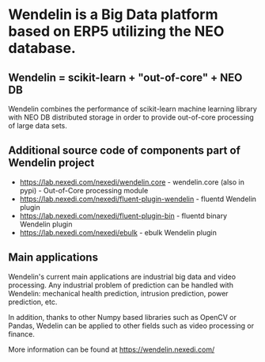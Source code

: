 Wendelin is a Big Data platform based on ERP5 utilizing the NEO database.
=======

Wendelin = scikit-learn + "out-of-core" + NEO DB
-----------

Wendelin combines the performance of scikit-learn machine learning library with 
NEO DB distributed storage in order to provide out-of-core processing of large 
data sets.

Additional source code of components part of Wendelin project
-----------
 - https://lab.nexedi.com/nexedi/wendelin.core - wendelin.core (also in pypi) - Out-of-Core processing module
 - https://lab.nexedi.com/nexedi/fluent-plugin-wendelin - fluentd Wendelin plugin
 - https://lab.nexedi.com/nexedi/fluent-plugin-bin - fluentd binary Wendelin plugin
 - https://lab.nexedi.com/nexedi/ebulk - ebulk Wendelin plugin


Main applications
-----------

Wendelin's current main applications are industrial big data and video processing. 
Any industrial problem of prediction can be handled with Wendelin: mechanical 
health prediction, intrusion prediction, power prediction, etc. 

In addition, thanks to other Numpy based libraries such as OpenCV or Pandas, 
Wedelin can be applied to other fields such as video processing or finance.

More information can be found at https://wendelin.nexedi.com/